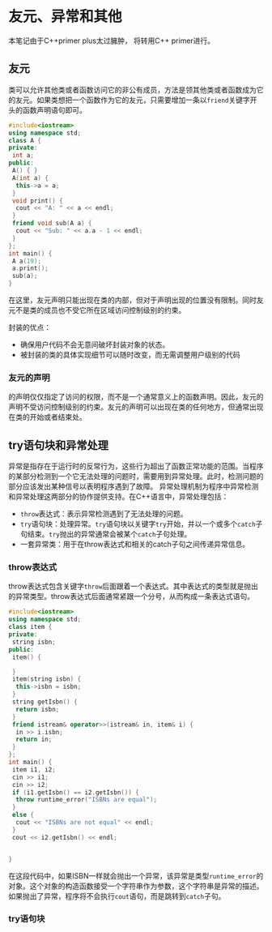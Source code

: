 # 友元、异常和其他

本笔记由于C++primer plus太过臃肿， 将转用C++ primer进行。

## 友元

类可以允许其他类或者函数访问它的非公有成员，方法是领其他类或者函数成为它的友元。如果类想把一个函数作为它的友元，只需要增加一条以`friend`关键字开头的函数声明语句即可。

```cpp
#include<iostream>
using namespace std;
class A {
private:
 int a;
public:
 A() { }
 A(int a) {
  this->a = a;
 }
 void print() {
  cout << "A: " << a << endl;
 }
 friend void sub(A a) {
  cout << "Sub: " << a.a - 1 << endl;
 }
};
int main() {
 A a(19);
 a.print();
 sub(a);
}
```

在这里，友元声明只能出现在类的内部，但对于声明出现的位置没有限制。同时友元不是类的成员也不受它所在区域访问控制级别的约束。

封装的优点：

+ 确保用户代码不会无意间破坏封装对象的状态。
+ 被封装的类的具体实现细节可以随时改变，而无需调整用户级别的代码
  
### 友元的声明

的声明仅仅指定了访问的权限，而不是一个通常意义上的函数声明。因此，友元的声明不受访问控制级别的约束。友元的声明可以出现在类的任何地方，但通常出现在类的开始或者结束处。

## try语句块和异常处理

异常是指存在于运行时的反常行为，这些行为超出了函数正常功能的范围。当程序的某部分检测到一个它无法处理的问题时，需要用到异常处理。此时，检测问题的部分应该发出某种信号以表明程序遇到了故障。
异常处理机制为程序中异常检测和异常处理这两部分的协作提供支持。在C++语言中，异常处理包括：

+ `throw`表达式：表示异常检测遇到了无法处理的问题。
+ `try`语句块：处理异常。`try`语句块以关键字`try`开始，并以一个或多个`catch`子句结束。`try`抛出的异常通常会被某个`catch`子句处理。
+ 一套异常类：用于在throw表达式和相关的catch子句之间传递异常信息。
  
### throw表达式

throw表达式包含关键字`throw`后面跟着一个表达式。其中表达式的类型就是抛出的异常类型。throw表达式后面通常紧跟一个分号，从而构成一条表达式语句。

```cpp
#include<iostream>
using namespace std;
class item {
private:
 string isbn;
public:
 item() {

 }
 item(string isbn) {
  this->isbn = isbn;
 }
 string getIsbn() {
  return isbn;
 }
 friend istream& operator>>(istream& in, item& i) {
  in >> i.isbn;
  return in;
 }
};
int main() {
 item i1, i2;
 cin >> i1;
 cin >> i2;
 if (i1.getIsbn() == i2.getIsbn()) {
  throw runtime_error("ISBNs are equal");
 }
 else {
  cout << "ISBNs are not equal" << endl;
 }
 cout << i2.getIsbn() << endl;


}
```

在这段代码中，如果ISBN一样就会抛出一个异常，该异常是类型`runtime_error`的对象。这个对象的构造函数接受一个字符串作为参数，这个字符串是异常的描述。如果抛出了异常，程序将不会执行`cout`语句，而是跳转到`catch`子句。

### try语句块

```